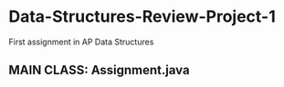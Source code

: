 # Data-Structures-Review-Project-1
First assignment in AP Data Structures

## MAIN CLASS: Assignment.java
